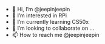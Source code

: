 - 👋 Hi, I’m @jeepinjeepin
- 👀 I’m interested in RPi
- 🌱 I’m currently learning CS50x
- 💞️ I’m looking to collaborate on ...
- 📫 How to reach me @jeepinjeepin

<!---
jeepinjeepin/jeepinjeepin is a ✨ special ✨ repository because its `README.md` (this file) appears on your GitHub profile.
You can click the Preview link to take a look at your changes.
--->
